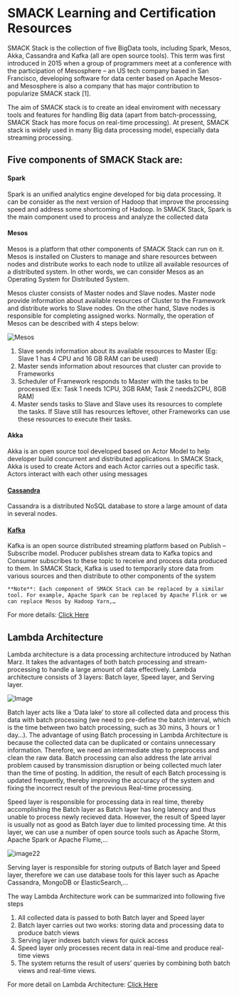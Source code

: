 # SMACK Learning and Certification Resources

SMACK Stack is the collection of five BigData tools, including Spark, Mesos, Akka, Cassandra and Kafka (all are open source tools). This term was first introduced in 2015 when a group of programmers meet at a conference with the participation of Mesosphere – an US tech company based in San Francisco, developing software for data center based on Apache Mesos- and Mesosphere is also a company that has major contribution to popularize SMACK stack [1].

The aim of SMACK stack is to create an ideal enviroment with necessary tools and features for handling Big data (apart from batch-processsing, SMACK Stack has more focus on real-time processing). At present, SMACK stack is widely used in many Big data processing model, especially data streaming processing.

## Five components of SMACK Stack are:

#### Spark 
 
 Spark is an unified analytics engine developed for big data processing. It can be consider as the next version of Hadoop that improve the processing speed and address some shortcoming of Hadoop. In SMACK Stack, Spark is the main component used to process and analyze the collected data

#### Mesos
 
 Mesos is a platform that other components of SMACK Stack can run on it. Mesos is installed on Clusters to manage and share resources between nodes and distribute works to each node to utilize all available resources of a distributed system. In other words, we can consider Mesos as an Operating System for Distributed System.

Mesos cluster consists of Master nodes and Slave nodes. Master node provide information about available resources of Cluster to the Framework and distribute works to Slave nodes. On the other hand, Slave nodes is responsible for completing assigned works. Normally, the operation of Mesos can be described with 4 steps below:

![Mesos](https://github.com/OddExtension5/SMACK-Resources/blob/master/assets/Mesos-Overview.png)

1. Slave sends information about its available resources to Master (Eg: Slave 1 has 4 CPU and 16 GB RAM can be used)
2. Master sends information about resources that cluster can provide to Frameworks
3. Scheduler of Framework responds to Master with the tasks to be processed (Ex: Task 1 needs 1CPU, 3GB RAM; Task 2 needs2CPU, 8GB RAM)
4. Master sends tasks to Slave and Slave uses its resources to complete the tasks. If Slave still has resources leftover, other Frameworks can use these resources to execute their tasks.

#### Akka
 Akka is an open source tool developed based on Actor Model to help developer build concurrent and distributed applications. In SMACK Stack, Akka is used to create Actors and each Actor carries out a specific task. Actors interact with each other using messages
 
#### [Cassandra](https://github.com/OddExtension5/SMACK-Resources/tree/master/cassandra)
 
Cassandra is a distributed NoSQL database to store a large amount of data in several nodes.

#### [Kafka](https://github.com/OddExtension5/SMACK-Resources/tree/master/kafka)
 
Kafka is an open source distributed streaming platform based on Publish – Subscribe model. Producer publishes stream data to Kafka topics and Consumer subscribes to these topic to receive and process data produced to them. In SMACK Stack, Kafka is used to temporarily store data from various sources and then distribute to other components of the system 

``**Note**: Each component of SMACK Stack can be replaced by a similar tool. For example, Apache Spark can be replaced by Apache Flink or we can replace Mesos by Hadoop Yarn,…``

For more details: [Click Here](https://www.hpe.com/us/en/insights/articles/understanding-the-smack-stack-for-big-data-1803.html)

## Lambda Architecture

Lambda architecture is a data processing architecture introduced by Nathan Marz. It takes the advantages of both batch processing and stream-processing to handle a large amount of data effectively. Lambda architecture consists of 3 layers: Batch layer, Speed layer, and Serving layer.

![Image](https://github.com/OddExtension5/SMACK-Resources/blob/master/assets/lmbda.png)

Batch layer acts like a ‘Data lake’ to store all collected data and process this data with batch processing (we need to pre-define the batch interval, which is the time between two batch processing, such as 30 mins, 3 hours or 1 day…). The advantage of using Batch processing in Lambda Architecture is because the collected data can be duplicated or contains unnecessary information. Therefore, we need an intermediate step to preprocess and clean the raw data. Batch processing can also address the late arrival problem caused by transmission disruption or being collected much later than the time of posting. In addition, the result of each Batch processing is updated frequently, thereby improving the accuracy of the system and fixing the incorrect result of the previous Real-time processing.

Speed layer is responsible for processing data in real time, thereby accomplishing the Batch layer as Batch layer has long latency and thus unable to process newly recieved data. However, the result of Speed layer is usually not as good as Batch layer due to limited processing time. At this layer, we can use a number of open source tools such as Apache Storm, Apache Spark or Apache Flume,…

![image22](https://github.com/OddExtension5/SMACK-Resources/blob/master/assets/lambda22.png)

Serving layer is responsible for storing outputs of Batch layer and Speed layer, therefore we can use database tools for this layer such as Apache Cassandra, MongoDB or ElasticSearch,…

The way Lambda Architecture work can be summarized into following five steps

1. All collected data is passed to both Batch layer and Speed layer
2. Batch layer carries out two works: storing data and processing data to produce batch views
3. Serving layer indexes batch views for quick access
4. Speed layer only processes recent data in real-time and produce real-time views
5. The system returns the result of users’ queries by combining both batch views and real-time views.

For more detail on Lambda Architecture: [Click Here](http://lambda-architecture.net/)


